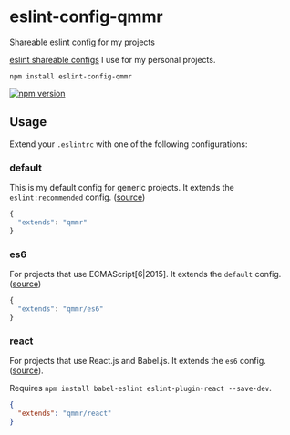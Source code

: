 # eslint-config-qmmr
Shareable eslint config for my projects

[eslint shareable configs](http://eslint.org/docs/developer-guide/shareable-configs.html) I use for my personal projects.

```
npm install eslint-config-qmmr
```

[![npm version](https://badge.fury.io/js/eslint-config-qmmr.svg)](http://badge.fury.io/js/eslint-config-qmmr)

## Usage

Extend your `.eslintrc` with one of the following configurations:

### default

This is my default config for generic projects. It extends the `eslint:recommended` config. ([source](index.js))

```js
{
  "extends": "qmmr"
}
```

### es6

For projects that use ECMAScript[6|2015]. It extends the `default` config. ([source](es6.js))

```js
{
  "extends": "qmmr/es6"
}
```

### react

For projects that use React.js and Babel.js.
It extends the `es6` config. ([source](react.js)).

Requires `npm install babel-eslint eslint-plugin-react --save-dev`.

```json
{
  "extends": "qmmr/react"
}
```
